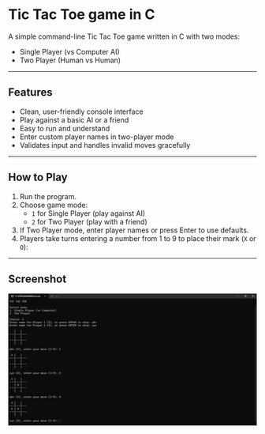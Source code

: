 # Tic Tac Toe game in C

A simple command-line Tic Tac Toe game written in C with two modes:  
- Single Player (vs Computer AI)  
- Two Player (Human vs Human)

---

## Features

- Clean, user-friendly console interface  
- Play against a basic AI or a friend  
- Easy to run and understand  
- Enter custom player names in two-player mode  
- Validates input and handles invalid moves gracefully

---

## How to Play

1. Run the program.
2. Choose game mode:  
   - `1` for Single Player (play against AI)  
   - `2` for Two Player (play with a friend)  
3. If Two Player mode, enter player names or press Enter to use defaults.
4. Players take turns entering a number from 1 to 9 to place their mark (`X` or `O`):

---

## Screenshot

![Tic Tac Toe Game Result](result.png)
